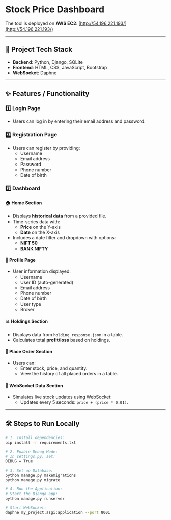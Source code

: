 # Stock Price Dashboard

The tool is deployed on **AWS EC2**: [http://54.196.221.193/](http://54.196.221.193/)

---

## 🚀 **Project Tech Stack**
- **Backend**: Python, Django, SQLite
- **Frontend**: HTML, CSS, JavaScript, Bootstrap
- **WebSocket**: Daphne

---

## ✨ **Features / Functionality**

### 1️⃣ Login Page
- Users can log in by entering their email address and password.

### 2️⃣ Registration Page
- Users can register by providing:
  - Username
  - Email address
  - Password
  - Phone number
  - Date of birth

### 3️⃣ Dashboard
#### 🏠 **Home Section**
- Displays **historical data** from a provided file.
- Time-series data with:
  - **Price** on the Y-axis
  - **Date** on the X-axis
- Includes a date filter and dropdown with options:
  - **NIFT 50**
  - **BANK NIFTY**

#### 👤 **Profile Page**
- User information displayed:
  - Username
  - User ID (auto-generated)
  - Email address
  - Phone number
  - Date of birth
  - User type
  - Broker

#### 📊 **Holdings Section**
- Displays data from `holding_response.json` in a table.
- Calculates total **profit/loss** based on holdings.

#### 🛒 **Place Order Section**
- Users can:
  - Enter stock, price, and quantity.
  - View the history of all placed orders in a table.

#### 📡 **WebSocket Data Section**
- Simulates live stock updates using WebSocket:
  - Updates every 5 seconds: `price + (price * 0.01)`.

---

## 🛠️ **Steps to Run Locally**

```bash
# 1. Install dependencies:
pip install -r requirements.txt

# 2. Enable Debug Mode:
# In settings.py, set:
DEBUG = True

# 3. Set up Database:
python manage.py makemigrations
python manage.py migrate

# 4. Run the Application:
# Start the Django app:
python manage.py runserver

# Start WebSocket:
daphne my_project.asgi:application --port 8001
